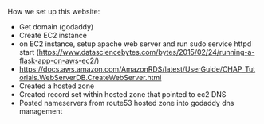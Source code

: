 How we set up this website:

* Get domain (godaddy)
* Create EC2 instance
* on EC2 instance, setup apache web server and run sudo service httpd start (https://www.datasciencebytes.com/bytes/2015/02/24/running-a-flask-app-on-aws-ec2/)
* https://docs.aws.amazon.com/AmazonRDS/latest/UserGuide/CHAP_Tutorials.WebServerDB.CreateWebServer.html
* Created a hosted zone
* Created record set within hosted zone that pointed to ec2 DNS
* Posted nameservers from route53 hosted zone into godaddy dns management
